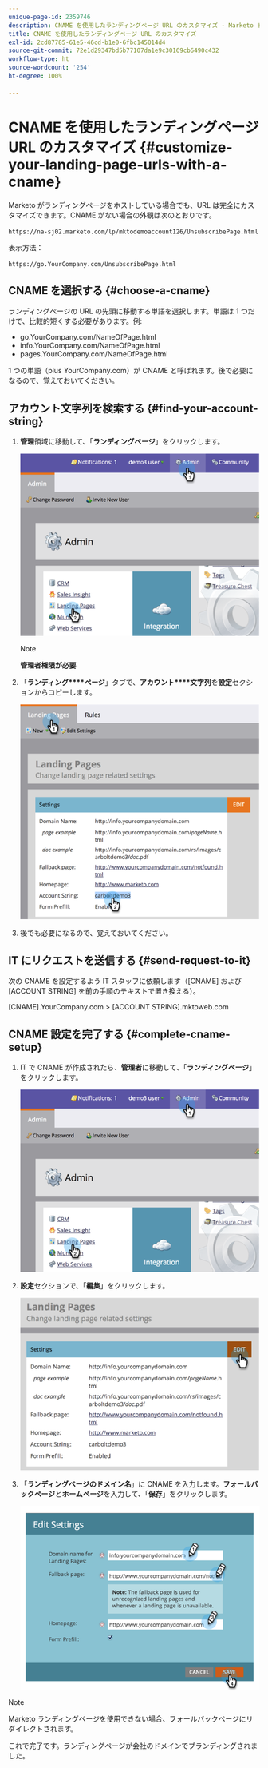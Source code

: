 ```yaml
---
unique-page-id: 2359746
description: CNAME を使用したランディングページ URL のカスタマイズ - Marketo ドキュメント - 製品ドキュメント
title: CNAME を使用したランディングページ URL のカスタマイズ
exl-id: 2cd87785-61e5-46cd-b1e0-6fbc145014d4
source-git-commit: 72e1d29347bd5b77107da1e9c30169cb6490c432
workflow-type: ht
source-wordcount: '254'
ht-degree: 100%

---
```


# CNAME を使用したランディングページ URL のカスタマイズ {#customize-your-landing-page-urls-with-a-cname}

Marketo がランディングページをホストしている場合でも、URL は完全にカスタマイズできます。CNAME がない場合の外観は次のとおりです。

`https://na-sj02.marketo.com/lp/mktodemoaccount126/UnsubscribePage.html`

表示方法：

`https://go.YourCompany.com/UnsubscribePage.html`

## CNAME を選択する {#choose-a-cname}

ランディングページの URL の先頭に移動する単語を選択します。単語は 1 つだけで、比較的短くする必要があります。例:

* go.YourCompany.com/NameOfPage.html
* info.YourCompany.com/NameOfPage.html
* pages.YourCompany.com/NameOfPage.html

1 つの単語（plus YourCompany.com）が CNAME と呼ばれます。後で必要になるので、覚えておいてください。

## アカウント文字列を検索する {#find-your-account-string}

1. **管理**&#x200B;領域に移動して、「**ランディングページ**」をクリックします。

   ![](assets/image2014-9-18-16-3a2-3a45.png)

   >[!NOTE]
   >
   >**管理者権限が必要**

1. 「**ランディング****ページ**」タブで、**アカウント****文字列**&#x200B;を&#x200B;**設定**&#x200B;セクションからコピーします。

   ![](assets/image2014-9-18-16-3a44-3a12.png)

1. 後でも必要になるので、覚えておいてください。

## IT にリクエストを送信する {#send-request-to-it}

次の CNAME を設定するよう IT スタッフに依頼します（[CNAME] および [ACCOUNT STRING] を前の手順のテキストで置き換える）。

[CNAME].YourCompany.com > [ACCOUNT STRING].mktoweb.com

## CNAME 設定を完了する {#complete-cname-setup}

1. IT で CNAME が作成されたら、**管理者**&#x200B;に移動して、「**ランディングページ**」をクリックします。

   ![](assets/image2014-9-18-17-3a15-3a11.png)

1. **設定**&#x200B;セクションで、「**編集**」をクリックします。

   ![](assets/image2014-9-18-17-3a15-3a18.png)

1. 「**ランディングページのドメイン名**」に CNAME を入力します。**フォールバックページ**&#x200B;と&#x200B;**ホームページ**&#x200B;を入力して、「**保存**」をクリックします。

   ![](assets/image2014-9-18-17-3a15-3a25.png)

>[!NOTE]
>
>Marketo ランディングページを使用できない場合、フォールバックページにリダイレクトされます。

これで完了です。ランディングページが会社のドメインでブランディングされました。
